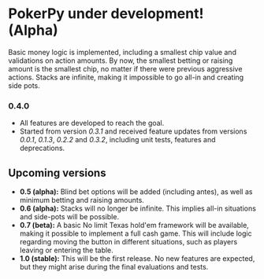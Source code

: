 # PokerPy under development! (Alpha)
Basic money logic is implemented, including a smallest chip value and validations on action amounts. By now, the smallest betting or raising amount is the smallest chip, no matter if there were previous aggressive actions. Stacks are infinite, making it impossible to go all-in and creating side pots.

### 0.4.0
- All features are developed to reach the goal.
- Started from version *0.3.1* and received feature updates from versions *0.0.1*, *0.1.3*, *0.2.2* and *0.3.2*, including unit tests, features and deprecations.

## Upcoming versions
- **0.5 (alpha):** Blind bet options will be added (including antes), as well as minimum betting and raising amounts.
- **0.6 (alpha):** Stacks will no longer be infinite. This implies all-in situations and side-pots will be possible.
- **0.7 (beta):** A basic No limit Texas hold'em framework will be available, making it possible to implement a full cash game. This will include logic regarding moving the button in different situations, such as players leaving or entering the table.
- **1.0 (stable):** This will be the first release. No new features are expected, but they might arise during the final evaluations and tests. 